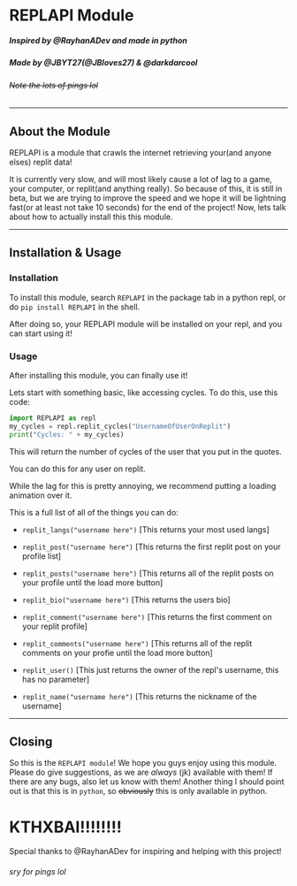 # REPLAPI Module
##### Inspired by @RayhanADev and made in python
##### Made by @JBYT27(@JBloves27) & @darkdarcool
###### ~~Note the lots of pings lol~~

--- 

## About the Module

REPLAPI is a module that crawls the internet retrieving your(and anyone elses) replit data! 

It is currently very slow, and will most likely cause a lot of lag to a game, your computer, or replit(and anything really). So because of this, it is still in beta, but we are trying to improve the speed and we hope it will be lightning fast(or at least not take 10 seconds) for the end of the project! Now, lets talk about how to actually install this this module.

---

## Installation & Usage

### Installation
To install this module, search `REPLAPI` in the package tab in a python repl, or do `pip install REPLAPI` in the shell. 

After doing so, your REPLAPI module will be installed on your repl, and you can start using it!

### Usage

After installing this module, you can finally use it!

Lets start with something basic, like accessing cycles. To do this, use this code:

``` python
import REPLAPI as repl
my_cycles = repl.replit_cycles("UsernameOfUserOnReplit")
print("Cycles: " + my_cycles)
```

This will return the number of cycles of the user that you put in the quotes.

You can do this for any user on replit.

While the lag for this is pretty annoying, we recommend putting a loading animation over it.

This is a full list of all of the things you can do:
- `replit_langs("username here")` \[This returns your most used langs]


- `replit_post("username here")` \[This returns the first replit post on your profile list]


- `replit_posts("username here")` \[This returns all of the replit posts on your profile until the load more button]


- `replit_bio("username here")` \[This returns the users bio]

- `replit_comment("username here")` \[This returns the first comment on your replit profile]

- `replit_comments("username here")` \[This returns all of the replit comments on your profie until the load more button]

- `replit_user()` \[This just returns the owner of the repl's username, this has no parameter]

- `replit_name("username here")` \[This returns the nickname of the username]

--- 

## Closing

So this is the `REPLAPI module`! We hope you guys enjoy using this module. Please do give suggestions, as we are *always* (jk) available with them! If there are any bugs, also let us know with them! Another thing I should point out is that this is in `python`, so ~~obviously~~ this is only available in python. 

# KTHXBAI!!!!!!!!

Special thanks to @RayhanADev for inspiring and helping with this project!
###### sry for pings lol